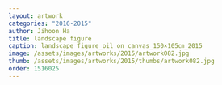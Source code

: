 ```yaml
---
layout: artwork
categories: "2016-2015"
author: Jihoon Ha
title: landscape figure
caption: landscape figure_oil on canvas_150×105㎝_2015
image: /assets/images/artworks/2015/artwork082.jpg
thumb: /assets/images/artworks/2015/thumbs/artwork082.jpg
order: 1516025
---
```

